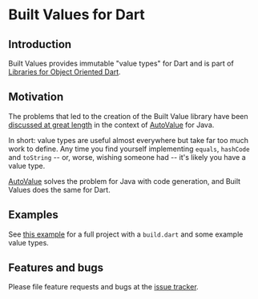 # Built Values for Dart

## Introduction

Built Values provides immutable "value types" for Dart and is part of
[Libraries for Object Oriented Dart](https://github.com/google/built_value.dart/blob/master/libraries_for_object_oriented_dart.md#libraries-for-object-oriented-dart).

## Motivation

The problems that led to the creation of the Built Value library have
been [discussed at great length](https://docs.google.com/presentation/d/14u_h-lMn7f1rXE1nDiLX0azS3IkgjGl5uxp5jGJ75RE/edit)
in the context of
[AutoValue](https://github.com/google/auto/tree/master/value#autovalue)
for Java.

In short: value types are useful almost everywhere but take far too much
work to define. Any time you find yourself implementing `equals`,
`hashCode` and `toString` -- or, worse, wishing someone had -- it's
likely you have a value type.

[AutoValue](https://github.com/google/auto/tree/master/value#autovalue)
solves the problem for Java with code generation, and Built Values does
the same for Dart.

## Examples

See
[this example](https://github.com/google/built_value.dart/tree/master/example)
for a full project with a `build.dart` and some example value types.

## Features and bugs

Please file feature requests and bugs at the [issue tracker][tracker].

[tracker]: https://github.com/google/built_value.dart/issues

